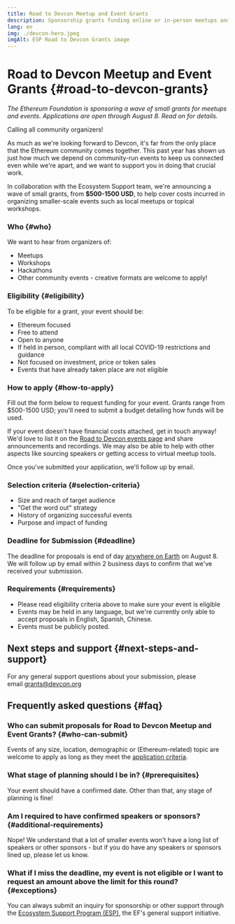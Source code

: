 ```yaml
---
title: Road to Devcon Meetup and Event Grants
description: Sponsorship grants funding online or in-person meetups and events leading up to Devcon
lang: en
img: ./devcon-hero.jpeg
imgAlt: ESP Road to Devcon Grants image
---
```


# Road to Devcon Meetup and Event Grants {#road-to-devcon-grants}

*The Ethereum Foundation is sponsoring a wave of small grants for meetups and events. Applications are open through August 8. Read on for details.*

<!-- TODO: Add links to translated pages -->
<!-- [Lee esta página en español](/es/devcon-grants/) -->

Calling all community organizers! 

As much as we're looking forward to Devcon, it's far from the only place that the Ethereum community comes together. This past year has shown us just how much we depend on community-run events to keep us connected even while we're apart, and we want to support you in doing that crucial work. 

In collaboration with the Ecosystem Support team, we're announcing a wave of small grants, from **$500-1500 USD**, to help cover costs incurred in organizing smaller-scale events such as local meetups or topical workshops. 

### Who {#who}

We want to hear from organizers of:

- Meetups
- Workshops
- Hackathons
- Other community events - creative formats are welcome to apply!

### Eligibility {#eligibility}

To be eligible for a grant, your event should be:

- Ethereum focused
- Free to attend
- Open to anyone
- If held in person, compliant with all local COVID-19 restrictions and guidance
- Not focused on investment, price or token sales
- Events that have already taken place are not eligible

### How to apply {#how-to-apply}

Fill out the form below to request funding for your event. Grants range from $500-1500 USD; you'll need to submit a budget detailing how funds will be used. 

If your event doesn't have financial costs attached, get in touch anyway! We'd love to list it on the [Road to Devcon events page](https://www.devcon.org/en/#participate) and share announcements and recordings. We may also be able to help with other aspects like sourcing speakers or getting access to virtual meetup tools. 

Once you've submitted your application, we'll follow up by email. 

<DevconGrantsForm />

### Selection criteria {#selection-criteria}

- Size and reach of target audience
- "Get the word out" strategy
- History of organizing successful events
- Purpose and impact of funding

### **Deadline for Submission** {#deadline}

The deadline for proposals is end of day [anywhere on Earth](https://en.wikipedia.org/wiki/Anywhere_on_Earth) on August 8. We will follow up by email within 2 business days to confirm that we've received your submission.

### **Requirements** {#requirements}

- Please read eligibility criteria above to make sure your event is eligible
- Events may be held in any language, but we're currently only able to accept proposals in English, Spanish, Chinese.
- Events must be publicly posted.

## **Next steps and support** {#next-steps-and-support}

For any general support questions about your submission, please email [grants@devcon.org](mailto:grants@devcon.org)

## **Frequently asked questions** {#faq}

### **Who can submit proposals for Road to Devcon Meetup and Event Grants?** {#who-can-submit}

Events of any size, location, demographic or (Ethereum-related) topic are welcome to apply as long as they meet the [application criteria](#eligibility). 

### **What stage of planning should I be in?** {#prerequisites}

Your event should have a confirmed date. Other than that, any stage of planning is fine!

### Am I required to have confirmed speakers or sponsors? {#additional-requirements}

Nope! We understand that a lot of smaller events won't have a long list of speakers or other sponsors - but if you do have any speakers or sponsors lined up, please let us know. 

### **What if I miss the deadline, my event is not eligible or I want to request an amount above the limit for this round?** {#exceptions}

You can always submit an inquiry for sponsorship or other support through the [Ecosystem Support Program (ESP)](https://esp.ethereum.foundation/), the EF's general support initiative.